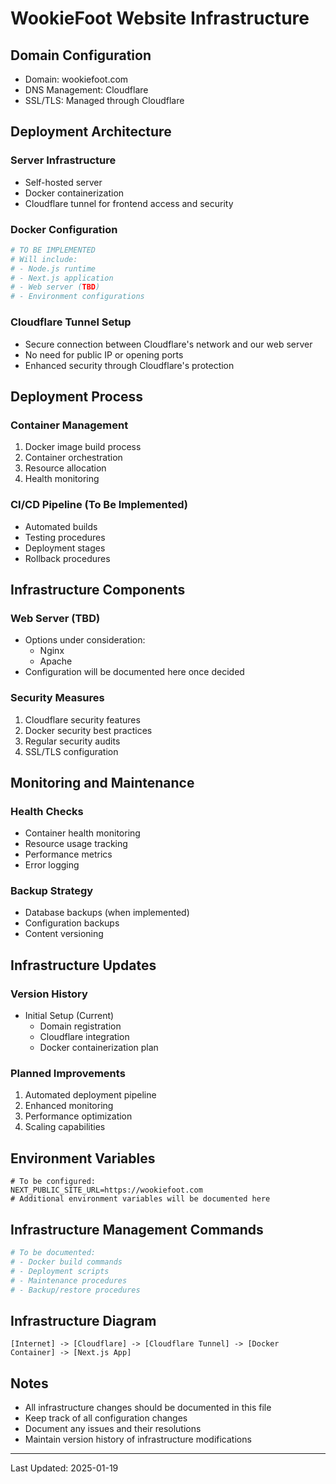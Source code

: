 # WookieFoot Website Infrastructure

## Domain Configuration
- Domain: wookiefoot.com
- DNS Management: Cloudflare
- SSL/TLS: Managed through Cloudflare

## Deployment Architecture

### Server Infrastructure
- Self-hosted server
- Docker containerization
- Cloudflare tunnel for frontend access and security

### Docker Configuration
```dockerfile
# TO BE IMPLEMENTED
# Will include:
# - Node.js runtime
# - Next.js application
# - Web server (TBD)
# - Environment configurations
```

### Cloudflare Tunnel Setup
- Secure connection between Cloudflare's network and our web server
- No need for public IP or opening ports
- Enhanced security through Cloudflare's protection

## Deployment Process

### Container Management
1. Docker image build process
2. Container orchestration
3. Resource allocation
4. Health monitoring

### CI/CD Pipeline (To Be Implemented)
- Automated builds
- Testing procedures
- Deployment stages
- Rollback procedures

## Infrastructure Components

### Web Server (TBD)
- Options under consideration:
  - Nginx
  - Apache
- Configuration will be documented here once decided

### Security Measures
1. Cloudflare security features
2. Docker security best practices
3. Regular security audits
4. SSL/TLS configuration

## Monitoring and Maintenance

### Health Checks
- Container health monitoring
- Resource usage tracking
- Performance metrics
- Error logging

### Backup Strategy
- Database backups (when implemented)
- Configuration backups
- Content versioning

## Infrastructure Updates

### Version History
- Initial Setup (Current)
  - Domain registration
  - Cloudflare integration
  - Docker containerization plan

### Planned Improvements
1. Automated deployment pipeline
2. Enhanced monitoring
3. Performance optimization
4. Scaling capabilities

## Environment Variables
```env
# To be configured:
NEXT_PUBLIC_SITE_URL=https://wookiefoot.com
# Additional environment variables will be documented here
```

## Infrastructure Management Commands
```bash
# To be documented:
# - Docker build commands
# - Deployment scripts
# - Maintenance procedures
# - Backup/restore procedures
```

## Infrastructure Diagram
```
[Internet] -> [Cloudflare] -> [Cloudflare Tunnel] -> [Docker Container] -> [Next.js App]
```

## Notes
- All infrastructure changes should be documented in this file
- Keep track of all configuration changes
- Document any issues and their resolutions
- Maintain version history of infrastructure modifications

---

Last Updated: 2025-01-19